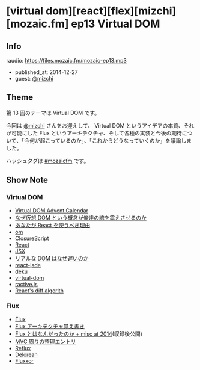 # [virtual dom][react][flex][mizchi][mozaic.fm] ep13 Virtual DOM

## Info

raudio: https://files.mozaic.fm/mozaic-ep13.mp3

- published_at: 2014-12-27
- guest: [@mizchi](https://twitter.com/mizchi)


## Theme

第 13 回のテーマは Virtual DOM です。

今回は [@mizchi](https://twitter.com/mizchi/) さんをお迎えして、 Virtual DOM というアイデアの本質、それが可能にした Flux というアーキテクチャ、そして各種の実装と今後の期待について、「今何が起こっているのか」、「これからどうなっていくのか」を議論しました。

ハッシュタグは [#mozaicfm](https://twitter.com/search?q=mozaicfm&src=hash) です。


## Show Note

### Virtual DOM

- [Virtual DOM Advent Calendar](http://t.umblr.com/redirect?z=http%3A%2F%2Fqiita.com%2Fadvent-calendar%2F2014%2Fvirtual-dom&t=MjdjMzRjYTdkNTIyY2E2YmU0MzFkOGQ0YjgwMTAzMzMwZTg4OGY3NCxKc2dSYkdjVw%3D%3D)
- [なぜ仮想 DOM という概念が俺達の魂を震えさせるのか](http://t.umblr.com/redirect?z=http%3A%2F%2Fqiita.com%2Fmizchi%2Fitems%2F4d25bc26def1719d52e6&t=Y2E1ZGM0YzBjMzUzNDJhMjYxNDE3ZDRkZTFkM2I0ZDFiOTBhZDUzOSxKc2dSYkdjVw%3D%3D)
- [あなたが React を使うべき理由](http://t.umblr.com/redirect?z=http%3A%2F%2Fmizchi.hatenablog.com%2Fentry%2F2014%2F09%2F02%2F201728&t=NzYwMzdkZDcxZmE2ZjY1MWQ5OGEwMDcxMTI2ZTcwYzY1M2U4YjhjYSxKc2dSYkdjVw%3D%3D)
- [om](http://t.umblr.com/redirect?z=https%3A%2F%2Fgithub.com%2Fswannodette%2Fom&t=NzM5Yjc5NDRmZjkzODJjZTIwNWQzZjkwYTA3OTg1NzhkMzFhMjBhOSxKc2dSYkdjVw%3D%3D)
- [ClosureScript](http://t.umblr.com/redirect?z=https%3A%2F%2Fgithub.com%2Fclojure%2Fclojurescript&t=MzkwYWYyMmNkYzhkNDdhNTUxZTc1Y2YzZTJmYzQxZTMwMzVjMjBmYixKc2dSYkdjVw%3D%3D)
- [React](http://t.umblr.com/redirect?z=http%3A%2F%2Ffacebook.github.io%2Freact%2F&t=MGMzYmI4MTY5YWZiZmE1ODU3NzhkZjMwNThmYjAwMzdmYzlhNTgwZCxKc2dSYkdjVw%3D%3D)
- [JSX](http://t.umblr.com/redirect?z=http%3A%2F%2Ffacebook.github.io%2Fjsx%2F&t=MjVmY2NjNTM2YjBiMGUwOTVlNDlhM2E5M2E4NWEyZTU1MjY1ODM3NSxKc2dSYkdjVw%3D%3D)
- [リアルな DOM はなぜ遅いのか](http://t.umblr.com/redirect?z=http%3A%2F%2Fsteps.dodgson.org%2Fb%2F2014%2F12%2F11%2Fwhy-is-real-dom-slow%2F&t=MWE1OTM5YjkwODc1YjMyYjUwN2EyYzU4ODc0ZjE5NjAzYzM5ZTA1NSxKc2dSYkdjVw%3D%3D)
- [react-jade](http://t.umblr.com/redirect?z=https%3A%2F%2Fgithub.com%2Fjadejs%2Freact-jade&t=ZTNlODk0Y2UzYjQwNWIwYTgwMTQzNDJkNjBjMjNhM2Y3YWQ4YzdiOSxKc2dSYkdjVw%3D%3D)
- [deku](http://t.umblr.com/redirect?z=https%3A%2F%2Fgithub.com%2Fsegmentio%2Fdeku&t=YjRkNGY3ZDcyOTYxNGE3M2Y0ZTU5ZGQ1ODhiYzhlMDgxNTA5NjBjNSxKc2dSYkdjVw%3D%3D)
- [virtual-dom](http://t.umblr.com/redirect?z=https%3A%2F%2Fgithub.com%2FMatt-Esch%2Fvirtual-dom&t=ZjJiOWQ0MTk2NWFjZDBlZTYyN2IyMDVhMGJkZjg3MjU0NTExYTM1ZixKc2dSYkdjVw%3D%3D)
- [ractive.js](http://t.umblr.com/redirect?z=http%3A%2F%2Fwww.ractivejs.org%2F&t=N2QwYzJjMjJjYzJmZDUxNjQ2NDk1YjYyMzY2ZThmMDYzZDQxNzJlMyxKc2dSYkdjVw%3D%3D)
- [React's diff algorith](http://t.umblr.com/redirect?z=http%3A%2F%2Fcalendar.perfplanet.com%2F2013%2Fdiff%2F&t=MzA2ZWM0ODJjNWM0NWJhNjQ2MzYwMjgwMGE5ZmY3NTcxMDUyNTlmMCxKc2dSYkdjVw%3D%3D)


### Flux

- [Flux](http://t.umblr.com/redirect?z=http%3A%2F%2Ffacebook.github.io%2Fflux%2F&t=NzIyNjIwMmIzNDE0ODNkYTJhZDFlYjcwY2NjZjM4OWQ1YWNkNzRkMCxKc2dSYkdjVw%3D%3D)
- [Flux アーキテクチャ覚え書き](http://t.umblr.com/redirect?z=http%3A%2F%2Fsaneyukis.hatenablog.com%2Fentry%2F2014%2F09%2F26%2F174750&t=YWQ4YmE2Nzc1NmVjODY5YmIxYTgxY2QwNDBiMjkwZjYyMzIyMjExMSxKc2dSYkdjVw%3D%3D)
- [Flux とはなんだったのか + misc at 2014](http://t.umblr.com/redirect?z=http%3A%2F%2Fsaneyukis.hatenablog.com%2Fentry%2F2014%2F12%2F24%2F014421&t=NTEwZTVjYjdjZmEzZGEyM2MyNTIyM2E1ZGQ2OGRhYTQyZDNiZTNkYSxKc2dSYkdjVw%3D%3D)(収録後公開)
- [MVC 周りの整理エントリ](http://t.umblr.com/redirect?z=http%3A%2F%2Fblog.nodejitsu.com%2Fscaling-isomorphic-javascript-code%2F&t=MzA3ZGU2MzkyYmY2ODNiYTA4YzcwODFmMWMzNjQxMzA0YjdjNmFjZSxKc2dSYkdjVw%3D%3D)
- [Reflux](http://t.umblr.com/redirect?z=https%3A%2F%2Fgithub.com%2Fspoike%2Frefluxjs&t=NDBhNTljNjI1MzI0MmIxOWY0Njc4NjljOTM3ZThiMWY5OTczZjhlOSxKc2dSYkdjVw%3D%3D)
- [Delorean](http://t.umblr.com/redirect?z=http%3A%2F%2Fdeloreanjs.com%2F&t=OTNhNmZjNzIzY2E0YzZiMTY0ZTllMjNmZDZkOTY3MGRjNmE2NDY2NixKc2dSYkdjVw%3D%3D)
- [Fluxxor](http://t.umblr.com/redirect?z=http%3A%2F%2Ffluxxor.com%2F&t=YjEyZWZjMjQyYzhjZDFkOWIxOGIxODdkNGQyYTA2YTExNzJlNTQzZCxKc2dSYkdjVw%3D%3D)
